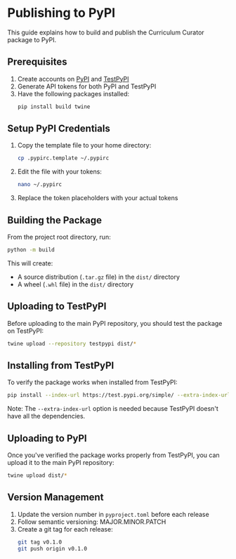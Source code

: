 # Publishing to PyPI

This guide explains how to build and publish the Curriculum Curator package to PyPI.

## Prerequisites

1. Create accounts on [PyPI](https://pypi.org/) and [TestPyPI](https://test.pypi.org/)
2. Generate API tokens for both PyPI and TestPyPI
3. Have the following packages installed:
   ```bash
   pip install build twine
   ```

## Setup PyPI Credentials

1. Copy the template file to your home directory:
   ```bash
   cp .pypirc.template ~/.pypirc
   ```

2. Edit the file with your tokens:
   ```bash
   nano ~/.pypirc
   ```

3. Replace the token placeholders with your actual tokens

## Building the Package

From the project root directory, run:

```bash
python -m build
```

This will create:
- A source distribution (`.tar.gz` file) in the `dist/` directory
- A wheel (`.whl` file) in the `dist/` directory

## Uploading to TestPyPI

Before uploading to the main PyPI repository, you should test the package on TestPyPI:

```bash
twine upload --repository testpypi dist/*
```

## Installing from TestPyPI

To verify the package works when installed from TestPyPI:

```bash
pip install --index-url https://test.pypi.org/simple/ --extra-index-url https://pypi.org/simple/ curriculum-curator
```

Note: The `--extra-index-url` option is needed because TestPyPI doesn't have all the dependencies.

## Uploading to PyPI

Once you've verified the package works properly from TestPyPI, you can upload it to the main PyPI repository:

```bash
twine upload dist/*
```

## Version Management

1. Update the version number in `pyproject.toml` before each release
2. Follow semantic versioning: MAJOR.MINOR.PATCH
3. Create a git tag for each release:
   ```bash
   git tag v0.1.0
   git push origin v0.1.0
   ```